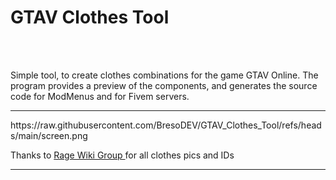 
<h1>GTAV Clothes Tool</h1><br >
<br >

<p>Simple tool, to create clothes combinations for the game GTAV Online.
The program provides a preview of the components, and generates the source code for ModMenus and for Fivem servers.</p>

<hr />
https://raw.githubusercontent.com/BresoDEV/GTAV_Clothes_Tool/refs/heads/main/screen.png
 

<p>Thanks to <a href=https://wiki.rage.mp/index.php?title=Clothes"> Rage Wiki Group </a> for all clothes pics and IDs</p>

<hr />
